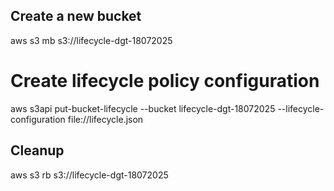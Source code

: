## Create a new bucket
aws s3 mb s3://lifecycle-dgt-18072025

# Create lifecycle policy configuration
aws s3api put-bucket-lifecycle --bucket lifecycle-dgt-18072025 --lifecycle-configuration file://lifecycle.json

## Cleanup
aws s3 rb s3://lifecycle-dgt-18072025